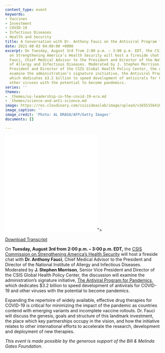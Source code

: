 ```yaml
---
content_type: event
keywords:
- Vaccines
- Investment
- COVID-19
- Infectious Diseases
- Health and Security
title: A Conversation with Dr. Anthony Fauci on the Antiviral Program for Pandemics
date: 2021-08-03 04:00:00 +0000
excerpt: On Tuesday, August 3rd from 2:00 p.m. – 3:00 p.m. EDT, the CSIS Commission
  on Strengthening America’s Health Security will host a fireside chat with Dr. Anthony
  Fauci, Chief Medical Advisor to the President and Director of the National Institute
  of Allergy and Infectious Diseases. Moderated by J. Stephen Morrison, Senior Vice
  President and Director of the CSIS Global Health Policy Center, the discussion will
  examine the administration’s signature initiative, the Antiviral Program for Pandemics,
  which dedicates $3.2 billion to speed development of antivirals for COVID-19 and
  other viruses with the potential to become pandemics.
series: ''
themes:
- _themes/us-leadership-in-the-covid-19-era.md
- _themes/science-and-anti-science.md
image: https://res.cloudinary.com/csisideaslab/image/upload/v1655156416/health-commission/GettyImages-1223643376_uheadr.jpg
image_caption: ''
image_credit: 'Photo: AL DRAGO/AFP/Getty Images'
documents: []

---
```

<div class="video-wrapper post-feature-video"> <iframe allow="autoplay; encrypted-media" allowfullscreen="" frameborder="0" src="<iframe width="560" height="315" src="https://www.youtube.com/embed/AuO_OfjlPUI" title="YouTube video player" frameborder="0" allow="accelerometer; autoplay; clipboard-write; encrypted-media; gyroscope; picture-in-picture" allowfullscreen></iframe>"></iframe> </div>

[Download Transcript](https://csis-website-prod.s3.amazonaws.com/s3fs-public/event/210803_Morrison_Fauci_Conversation.pdf?FGeH45h2cci6FE6UCnaLnVGBs3rzjTLd)

  
On **Tuesday, August 3rd from 2:00 p.m. – 3:00 p.m. EDT,** the [CSIS Commission on Strengthening America’s Health Security](https://healthsecurity.csis.org/) will host a fireside chat with **Dr. Anthony Fauci**, Chief Medical Advisor to the President and Director of the National Institute of Allergy and Infectious Diseases. Moderated by **J. Stephen Morrison**, Senior Vice President and Director of the CSIS Global Health Policy Center, the discussion will examine the administration’s signature initiative, [The Antiviral Program for Pandemics](https://www.niaid.nih.gov/research/antivirals), which dedicates $3.2 billion to speed development of antivirals for COVID-19 and other viruses with the potential to become pandemics.

Expanding the repertoire of widely available, effective drug therapies for COVID-19 is critical for minimizing the impact of the pandemic as countries contend with emerging variants and incomplete vaccine rollouts. Dr. Fauci will discuss the genesis, goals and structure of this landmark investment, the place which key partnerships occupy in the vision, and how the initiative relates to other international efforts to accelerate the research, development and deployment of new therapies.

_This event is made possible by the generous support of the Bill & Melinda Gates Foundation._